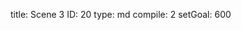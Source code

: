 title:          Scene 3
ID:             20
type:           md
compile:        2
setGoal:        600


